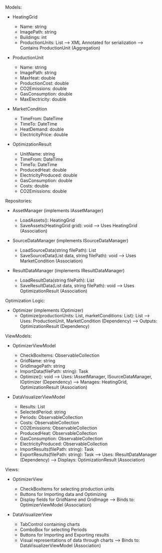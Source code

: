 Models:
- HeatingGrid
  + Name: string
  + ImagePath: string
  + Buildings: int
  + ProductionUnits: List<ProductionUnit>
  --> XML Annotated for serialization
  --> Contains ProductionUnit (Aggregation)

- ProductionUnit
  + Name: string
  + ImagePath: string
  + MaxHeat: double
  + ProductionCost: double
  + CO2Emissions: double
  + GasConsumption: double
  + MaxElectricity: double

- MarketCondition
  + TimeFrom: DateTime
  + TimeTo: DateTime
  + HeatDemand: double
  + ElectricityPrice: double

- OptimizationResult
  + UnitName: string
  + TimeFrom: DateTime
  + TimeTo: DateTime
  + ProducedHeat: double
  + ElectricityProduced: double
  + GasConsumption: double
  + Costs: double
  + CO2Emissions: double

Repositories:
- AssetManager (implements IAssetManager)
  + LoadAssets(): HeatingGrid
  + SaveAssets(HeatingGrid grid): void
  --> Uses HeatingGrid (Association)

- SourceDataManager (implements ISourceDataManager)
  + LoadSourceData(string filePath): List<MarketCondition>
  + SaveSourceData(List<MarketCondition> data, string filePath): void
  --> Uses MarketCondition (Association)

- ResultDataManager (implements IResultDataManager)
  + LoadResultData(string filePath): List<OptimizationResult>
  + SaveResultData(List<OptimizationResult> data, string filePath): void
  --> Uses OptimizationResult (Association)

Optimization Logic:
- Optimizer (implements IOptimizer)
  + Optimize(productionUnits: List<ProductionUnit>, marketConditions: List<MarketCondition>): List<OptimizationResult>
  --> Uses: ProductionUnit, MarketCondition (Dependency)
  --> Outputs: OptimizationResult (Dependency)

ViewModels:
- OptimizerViewModel
  + CheckBoxItems: ObservableCollection<CheckBoxItem>
  + GridName: string
  + GridImagePath: string
  + ImportData(filePath: string): Task
  + Optimize(): void
  --> Uses: IAssetManager, ISourceDataManager, IOptimizer (Dependency)
  --> Manages: HeatingGrid, OptimizationResult (Association)

- DataVisualizerViewModel
  + Results: List<OptimizationResult>
  + SelectedPeriod: string
  + Periods: ObservableCollection<string>
  + Costs: ObservableCollection<ISeries>
  + CO2Emissions: ObservableCollection<ISeries>
  + ProducedHeat: ObservableCollection<ISeries>
  + GasConsumption: ObservableCollection<ISeries>
  + ElectricityProduced: ObservableCollection<ISeries>
  + ImportResults(filePath: string): Task
  + ExportResults(filePath: string): Task
  --> Uses: IResultDataManager (Dependency)
  --> Displays: OptimizationResult (Association)

Views:
- OptimizerView
  + CheckBoxItems for selecting production units
  + Buttons for Importing data and Optimizing
  + Display fields for GridName and GridImage
  --> Binds to: OptimizerViewModel (Association)

- DataVisualizerView
  + TabControl containing charts
  + ComboBox for selecting Periods
  + Buttons for Importing and Exporting results
  + Visual representations of data through charts
  --> Binds to: DataVisualizerViewModel (Association)
